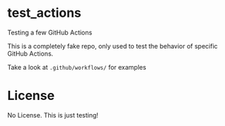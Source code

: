 # test_actions
Testing a few GitHub Actions

This is a completely fake repo, only used to test the behavior of specific GitHub Actions.

Take a look at `.github/workflows/` for examples

# License
No License. This is just testing!
